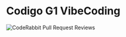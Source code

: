 # Codigo G1 VibeCoding

![CodeRabbit Pull Request Reviews](https://img.shields.io/coderabbit/prs/github/linder3hs/codigo-g1-vibecoding?utm_source=oss&utm_medium=github&utm_campaign=linder3hs%2Fcodigo-g1-vibecoding&labelColor=171717&color=FF570A&link=https%3A%2F%2Fcoderabbit.ai&label=CodeRabbit+Reviews)
